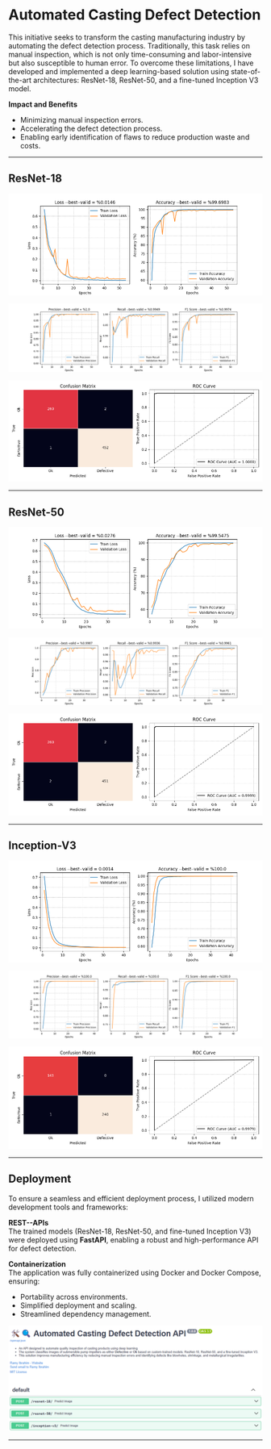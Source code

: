 # Automated Casting Defect Detection

This initiative seeks to transform the casting manufacturing industry by automating the defect detection process. Traditionally, this task relies on manual inspection, which is not only time-consuming and labor-intensive but also susceptible to human error. To overcome these limitations, I have developed and implemented a deep learning-based solution using state-of-the-art architectures: ResNet-18, ResNet-50, and a fine-tuned Inception V3 model.

**Impact and Benefits**  

- Minimizing manual inspection errors.  
- Accelerating the defect detection process.  
- Enabling early identification of flaws to reduce production waste and costs.  

---

## ResNet-18

![image 1](results/ResNet-18/accuracy_loss_plot.png)

![image 2](results/ResNet-18/precision_recall_f1_plot.png)

![image 3](results/ResNet-18/threshold/roc_and_confusion_th=0.1.png)

---

## ResNet-50

![image 1](results/ResNet-50/accuracy_loss_plot.png)

![image 2](results/ResNet-50/precision_recall_f1_plot.png)

![image 3](results/ResNet-50/threshold/roc_and_confusion_th=0.1.png)

---

## Inception-V3

![image 1](results/Inception-v3/accuracy_loss_plot.png)

![image 2](results/Inception-v3/precision_recall_f1_plot.png)

![image 3](results/Inception-v3/roc_and_confusion_th=0.4.png)

---

## Deployment  

To ensure a seamless and efficient deployment process, I utilized modern development tools and frameworks:  

**REST--APIs**  
   The trained models (ResNet-18, ResNet-50, and fine-tuned Inception V3) were deployed using **FastAPI**, enabling a robust and high-performance API for defect detection.  

**Containerization**  
The application was fully containerized using Docker and Docker Compose, ensuring:  

- Portability across environments.  
- Simplified deployment and scaling.  
- Streamlined dependency management.

![API](results/API.png)

---
